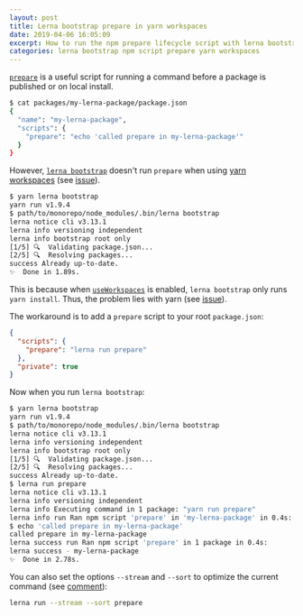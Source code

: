 ```yaml
---
layout: post
title: Lerna bootstrap prepare in yarn workspaces
date: 2019-04-06 16:05:09
excerpt: How to run the npm prepare lifecycle script with lerna bootstrap in yarn workspaces.
categories: lerna bootstrap npm script prepare yarn workspaces
---
```


[`prepare`](https://docs.npmjs.com/misc/scripts) is a useful script for running a command before a package is published or on local install.

```sh
$ cat packages/my-lerna-package/package.json
{
  "name": "my-lerna-package",
  "scripts": {
    "prepare": "echo 'called prepare in my-lerna-package'"
  }
}
```

However, [`lerna bootstrap`](https://github.com/lerna/lerna/tree/v3.13.1/commands/bootstrap#lernabootstrap) doesn't run `prepare` when using [yarn workspaces](https://yarnpkg.com/lang/en/docs/workspaces/) (see [issue](https://github.com/lerna/lerna/issues/1021)).

```sh
$ yarn lerna bootstrap
yarn run v1.9.4
$ path/to/monorepo/node_modules/.bin/lerna bootstrap
lerna notice cli v3.13.1
lerna info versioning independent
lerna info bootstrap root only
[1/5] 🔍  Validating package.json...
[2/5] 🔍  Resolving packages...
success Already up-to-date.
✨  Done in 1.89s.
```

This is because when [`useWorkspaces`](https://github.com/lerna/lerna/blob/v3.13.1/commands/bootstrap/README.md#--use-workspaces) is enabled, `lerna bootstrap` only runs `yarn install`. Thus, the problem lies with yarn (see [issue](https://github.com/yarnpkg/yarn/issues/3911)).

The workaround is to add a `prepare` script to your root `package.json`:

```json
{
  "scripts": {
    "prepare": "lerna run prepare"
  },
  "private": true
}
```

Now when you run `lerna bootstrap`:

```sh
$ yarn lerna bootstrap
yarn run v1.9.4
$ path/to/monorepo/node_modules/.bin/lerna bootstrap
lerna notice cli v3.13.1
lerna info versioning independent
lerna info bootstrap root only
[1/5] 🔍  Validating package.json...
[2/5] 🔍  Resolving packages...
success Already up-to-date.
$ lerna run prepare
lerna notice cli v3.13.1
lerna info versioning independent
lerna info Executing command in 1 package: "yarn run prepare"
lerna info run Ran npm script 'prepare' in 'my-lerna-package' in 0.4s:
$ echo 'called prepare in my-lerna-package'
called prepare in my-lerna-package
lerna success run Ran npm script 'prepare' in 1 package in 0.4s:
lerna success - my-lerna-package
✨  Done in 2.78s.
```

You can also set the options `--stream` and `--sort` to optimize the current command (see [comment](https://github.com/yarnpkg/yarn/issues/3911#issuecomment-343270644)):

```sh
lerna run --stream --sort prepare
```

